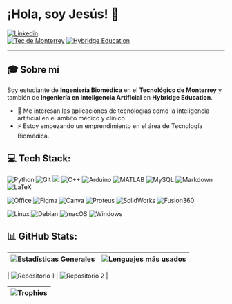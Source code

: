 # ¡Hola, soy Jesús! 👋

[![Linkedin](https://img.shields.io/badge/LinkedIn-Perfil-blue?logo=linkedin)](https://www.linkedin.com/in/jesusvasquezjr3/)  
[![Tec de Monterrey](https://img.shields.io/badge/Tec%20de%20Monterrey-0066B3?style=flat-square&logoColor=white)](https://tec.mx/)
[![Hybridge Education](https://img.shields.io/badge/Hybridge-Education-lightgrey)](https://www.hybridge.education)

---

## 🎓 Sobre mí

Soy estudiante de **Ingeniería Biomédica** en el **Tecnológico de Monterrey** y también de **Ingeniería en Inteligencia Artificial** en **Hybridge Education**.  

- 💬 Me interesan las aplicaciones de tecnologías como la inteligencia artificial en el ámbito médico y clínico.
- ⚡ Estoy empezando un emprendimiento en el área de Tecnología Biomédica.

## 💻 Tech Stack:

![Python](https://img.shields.io/badge/Python-3776AB?style=for-the-badge&logo=python&logoColor=white)
![Git](https://img.shields.io/badge/Git-F05032?style=for-the-badge&logo=git&logoColor=white)
![](https://img.shields.io/badge/C-00599C?style=for-the-badge&logo=c&logoColor=white)
![C++](https://img.shields.io/badge/C++-00599C?style=for-the-badge&logo=c%2B%2B&logoColor=white)
![Arduino](https://img.shields.io/badge/Arduino-00979D?style=for-the-badge&logo=arduino&logoColor=white)
![MATLAB](https://img.shields.io/badge/MATLAB-0076A8?style=for-the-badge&logo=mathworks&logoColor=white)
![MySQL](https://img.shields.io/badge/MySQL-4479A1?style=for-the-badge&logo=mysql&logoColor=white)
![Markdown](https://img.shields.io/badge/Markdown-000000?style=for-the-badge&logo=markdown&logoColor=white)
![LaTeX](https://img.shields.io/badge/LaTeX-008080?style=for-the-badge&logo=latex&logoColor=white)

![Office](https://img.shields.io/badge/Microsoft_Office-D83B01?style=for-the-badge&logo=microsoft-office&logoColor=white)
![Figma](https://img.shields.io/badge/Figma-F24E1E?style=for-the-badge&logo=figma&logoColor=white)
![Canva](https://img.shields.io/badge/Canva-00C4CC?style=for-the-badge&logo=canva&logoColor=white)
![Proteus](https://img.shields.io/badge/Proteus-00A4E4?style=for-the-badge&logo=https://upload.wikimedia.org/wikipedia/en/5/5a/Proteus_Design_Suite_Atom_Logo.png&logoColor=white)
![SolidWorks](https://img.shields.io/badge/SolidWorks-292929?style=for-the-badge&logo=https://cdn.worldvectorlogo.com/logos/solidworks-logo-1.svg&logoColor=white)
![Fusion360](https://img.shields.io/badge/Fusion%20360-0696D7?style=for-the-badge&logo=autodesk&logoColor=white)

![Linux](https://img.shields.io/badge/Linux-FCC624?style=for-the-badge&logo=linux&logoColor=black)
![Debian](https://img.shields.io/badge/Debian-A81D33?style=for-the-badge&logo=debian&logoColor=white)
![macOS](https://img.shields.io/badge/macOS-000000?style=for-the-badge&logo=apple&logoColor=white)
![Windows](https://img.shields.io/badge/Windows-0078D6?style=for-the-badge&logo=windows&logoColor=white)

## 📊 GitHub Stats:

| ![Estadísticas Generales](https://github-readme-stats.vercel.app/api?username=jesusvasquezjr3&show_icons=true&theme=nightowl&border_color=1DA1F2&text_color=58A6FF&title_color=1DA1F2&bg_color=0D1117&hide_border=false&include_all_commits=true) | ![Lenguajes más usados](https://github-readme-stats.vercel.app/api/top-langs/?username=jesusvasquezjr3&layout=compact&theme=nightowl&border_color=1DA1F2&text_color=58A6FF&title_color=1DA1F2&bg_color=0D1117&hide_border=false&langs_count=6) |
|---------------------------------------------------------------------------------------------------------------------------------------------------------------------------------|--------------------------------------------------------------------------------------------------------------------------------------------------------------------------|

| ![Repositorio 1](https://github-readme-stats.vercel.app/api/pin/?username=jesusvasquezjr3&repo=REPO_1&theme=nightowl&border_color=1DA1F2&text_color=58A6FF&title_color=1DA1F2&bg_color=0D1117) | ![Repositorio 2](https://github-readme-stats.vercel.app/api/pin/?username=jesusvasquezjr3&repo=REPO_2&theme=nightowl&border_color=1DA1F2&text_color=58A6FF&title_color=1DA1F2&bg_color=0D1117) |

| ![Trophies](https://github-profile-trophy.vercel.app/?username=jesusvasquezjr3&theme=onedark&row=2&column=3&margin-w=15&margin-h=15&no-bg=true&no-frame=true&title=Stars,Commit,Repositories,PullRequest,Issues,Followers) |
|------------------------------------------------------------------------------------------------------------------------------------------------------------------------------------------------------------------|

